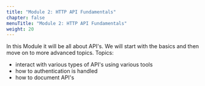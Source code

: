 ```yaml
---
title: "Module 2: HTTP API Fundamentals"
chapter: false
menuTitle: "Module 2: HTTP API Fundamentals"
weight: 20
---
```


In this Module it will be all about API's. We will start with the basics and then move on to more advanced topics.
Topics:
- interact with various types of API's using various tools
- how to authentication is handled
- how to document API's
